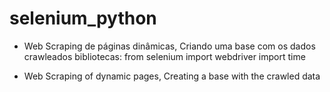 # selenium_python
- Web Scraping de páginas dinâmicas, Criando uma base com os dados crawleados 
bibliotecas: from selenium import webdriver
import time

- Web Scraping of dynamic pages, Creating a base with the crawled data
